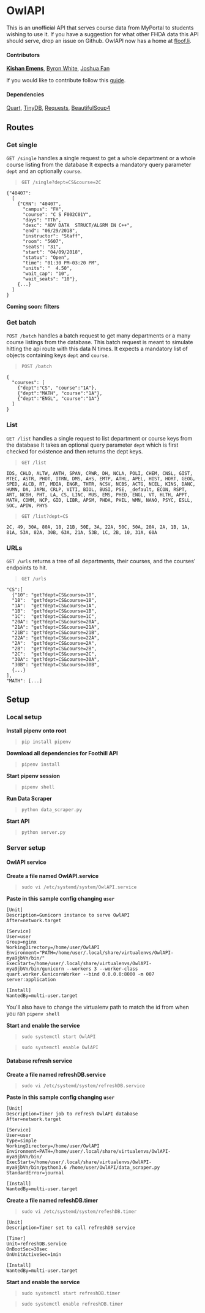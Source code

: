 # OwlAPI
This is an ~~unofficial~~ API that serves course data from MyPortal to students wishing to use it. If you have a suggestion for what other FHDA data this API should serve, drop an issue on Github. OwlAPI now has a home at [floof.li](https://floof.li).

#### Contributors
[**Kishan Emens**](https://github.com/phi-line), [Byron White](https://github.com/BoomSyrup), [Joshua Fan](https://github.com/joshuaptfan)

If you would like to contribute follow this [guide](https://github.com/FoothillCSClub/OwlAPI/blob/master/CONTRIBUTING.md).

#### Dependencies
[Quart](https://gitlab.com/pgjones/quart), [TinyDB](https://github.com/msiemens/tinydb), [Requests](https://github.com/requests/requests), [BeautifulSoup4](https://www.crummy.com/software/BeautifulSoup/)


## Routes
### Get single
`GET /single` handles a single request to get a whole department or a whole course listing from the database
It expects a mandatory query parameter `dept` and an optionally `course`.

> `GET /single?dept=CS&course=2C`
```
{"40407":
  [
    {"CRN": "40407",
      "campus": "FH",
      "course": "C S F002C01Y",
      "days": "TTh",
      "desc": "ADV DATA  STRUCT/ALGRM IN C++",
      "end": "06/29/2018",
      "instructor": "Staff",
      "room": "5607",
      "seats": "31",
      "start": "04/09/2018",
      "status": "Open",
      "time": "01:30 PM-03:20 PM",
      "units": "  4.50",
      "wait_cap": "10",
      "wait_seats": "10"},
    {...}
  ]
}
```

<div id="interact"><div data-request-type="GET" data-request-url="/single" data-request-body="?dept=CS&course=2C"></div></div>

**Coming soon: filters**


### Get batch
`POST /batch` handles a batch request to get many departments or a many course listings from the database.
This batch request is meant to simulate hitting the api route with this data N times.
It expects a mandatory list of objects containing keys `dept` and `course`.

> `POST /batch`
```
{
  "courses": [
    {"dept":"CS", "course":"1A"},
    {"dept":"MATH", "course":"1A"},
    {"dept":"ENGL", "course":"1A"}
  ]
}
```

<div id="interact"><div data-request-type="POST" data-request-url="/batch" data-request-body='{"courses":[{"dept":"CS","course":"1A"},{"dept":"MATH","course":"1A"},{"dept":"ENGL","course":"1A"}],"filters":{"status":"Open", "types":{"standard":0, "online":1, "hybrid":0}, "days":{"M":1, "T":1, "W":1, "Th":1, "F":1, "S":0, "U":0}}}'></div></div>


### List
`GET /list` handles a single request to list department or course keys from the database
It takes an optional query parameter `dept` which is first checked for existence and then returns the dept keys.

> `GET /list`
```
IDS, CHLD, ALTW, ANTH, SPAN, CRWR, DH, NCLA, POLI, CHEM, CNSL, GIST, MTEC, ASTR, PHOT, ITRN, DMS, AHS, EMTP, ATHL, APEL, HIST, HORT, GEOG, SPED, ALCB, RT, MDIA, ENGR, THTR, NCSV, NCBS, ACTG, NCEL, KINS, DANC, HUMN, DA, JAPN, CRLP, VITI, BIOL, BUSI, PSE, _default, ECON, RSPT, ART, NCBH, PHT, LA, CS, LINC, MUS, EMS, PHED, ENGL, VT, HLTH, APPT, MATH, COMM, NCP, GID, LIBR, APSM, PHDA, PHIL, WMN, NANO, PSYC, ESLL, SOC, APIW, PHYS
```

> `GET /list?dept=CS`
```
2C, 49, 30A, 80A, 18, 21B, 50E, 3A, 22A, 50C, 50A, 20A, 2A, 1B, 1A, 81A, 53A, 82A, 30B, 63A, 21A, 53B, 1C, 2B, 10, 31A, 60A
```

<div id="interact"><div data-request-type="GET" data-request-url="/list" data-request-body="?dept=CS"></div></div>


### URLs
`GET /urls` returns a tree of all departments, their courses, and the courses' endpoints to hit.

> `GET /urls`
```
"CS":[
  {"10": "get?dept=CS&course=10",
  "18":  "get?dept=CS&course=18",
  "1A":  "get?dept=CS&course=1A",
  "1B":  "get?dept=CS&course=1B",
  "1C":  "get?dept=CS&course=1C",
  "20A": "get?dept=CS&course=20A",
  "21A": "get?dept=CS&course=21A",
  "21B": "get?dept=CS&course=21B",
  "22A": "get?dept=CS&course=22A",
  "2A":  "get?dept=CS&course=2A",
  "2B":  "get?dept=CS&course=2B",
  "2C":  "get?dept=CS&course=2C",
  "30A": "get?dept=CS&course=30A",
  "30B": "get?dept=CS&course=30B",
  {...}
],
"MATH": [...]
```

<div id="interact"><div data-request-type="GET" data-request-url="/urls" data-request-body=""></div></div>

## Setup
### Local setup

**Install pipenv onto root**
> `pip install pipenv`


**Download all dependencies for Foothill API**
> `pipenv install`


**Start pipenv session**
> `pipenv shell`


**Run Data Scraper**
> `python data_scraper.py`


**Start API**
> `python server.py`


### Server setup
#### OwlAPI service

**Create a file named OwlAPI.service**
> `sudo vi /etc/systemd/system/OwlAPI.service`

**Paste in this sample config changing `user`**
```
[Unit]
Description=Gunicorn instance to serve OwlAPI
After=network.target

[Service]
User=user
Group=nginx
WorkingDirectory=/home/user/OwlAPI
Environment="PATH=/home/user/.local/share/virtualenvs/OwlAPI-mya9jbVn/bin/"
ExecStart=/home/user/.local/share/virtualenvs/OwlAPI-mya9jbVn/bin/gunicorn --workers 3 --worker-class quart.worker.GunicornWorker --bind 0.0.0.0:8000 -m 007 server:application

[Install]
WantedBy=multi-user.target
```
You'll also have to change the virtualenv path to match the id from when you ran `pipenv shell`

**Start and enable the service**
> `sudo systemctl start OwlAPI`

> `sudo systemctl enable OwlAPI`

#### Database refresh service
**Create a file named refreshDB.service**
> `sudo vi /etc/systemd/system/refreshDB.service`

**Paste in this sample config changing `user`**
```
[Unit]
Description=Timer job to refresh OwlAPI database
After=network.target

[Service]
User=user
Type=simple
WorkingDirectory=/home/user/OwlAPI
Environment=PATH=/home/user/.local/share/virtualenvs/OwlAPI-mya9jbVn/bin/
ExecStart=/home/user/.local/share/virtualenvs/OwlAPI-mya9jbVn/bin/python3.6 /home/user/OwlAPI/data_scraper.py
StandardError=journal

[Install]
WantedBy=multi-user.target
```

**Create a file named refeshDB.timer**
> `sudo vi /etc/systemd/system/refeshDB.timer`

```
[Unit]
Description=Timer set to call refreshDB service

[Timer]
Unit=refreshDB.service
OnBootSec=30sec
OnUnitActiveSec=1min

[Install]
WantedBy=multi-user.target
```

**Start and enable the service**
> `sudo systemctl start refreshDB.timer`

> `sudo systemctl enable refreshDB.timer`
